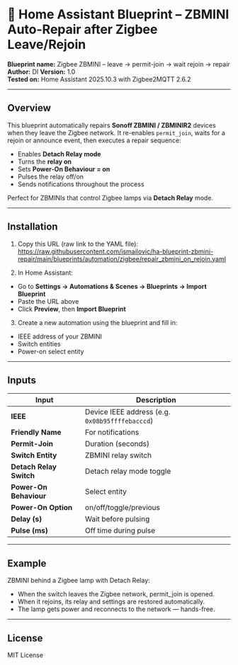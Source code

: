 # 🧠 Home Assistant Blueprint – ZBMINI Auto-Repair after Zigbee Leave/Rejoin

**Blueprint name:** Zigbee ZBMINI – leave → permit-join → wait rejoin → repair  
**Author:** DI
**Version:** 1.0  
**Tested on:** Home Assistant 2025.10.3 with Zigbee2MQTT 2.6.2

---

## Overview
This blueprint automatically repairs **Sonoff ZBMINI / ZBMINIR2** devices when they leave the Zigbee network.
It re-enables `permit_join`, waits for a rejoin or announce event, then executes a repair sequence:

- Enables **Detach Relay mode**
- Turns the **relay on**
- Sets **Power-On Behaviour = on**
- Pulses the relay off/on
- Sends notifications throughout the process

Perfect for ZBMINIs that control Zigbee lamps via **Detach Relay** mode.

---

## Installation
1. Copy this URL (raw link to the YAML file):
https://raw.githubusercontent.com/ismailovic/ha-blueprint-zbmini-repair/main/blueprints/automation/zigbee/repair_zbmini_on_rejoin.yaml


2. In Home Assistant:
- Go to **Settings → Automations & Scenes → Blueprints → Import Blueprint**
- Paste the URL above
- Click **Preview**, then **Import Blueprint**

3. Create a new automation using the blueprint and fill in:
- IEEE address of your ZBMINI
- Switch entities
- Power-on select entity

---

## Inputs
| Input | Description |
|-------|-------------|
| **IEEE** | Device IEEE address (e.g. `0x08b95ffffebacccd`) |
| **Friendly Name** | For notifications |
| **Permit-Join** | Duration (seconds) |
| **Switch Entity** | ZBMINI relay switch |
| **Detach Relay Switch** | Detach relay mode toggle |
| **Power-On Behaviour** | Select entity |
| **Power-On Option** | on/off/toggle/previous |
| **Delay (s)** | Wait before pulsing |
| **Pulse (ms)** | Off time during pulse |

---

## Example
ZBMINI behind a Zigbee lamp with Detach Relay:
- When the switch leaves the Zigbee network, permit_join is opened.
- When it rejoins, its relay and settings are restored automatically.
- The lamp gets power and reconnects to the network — hands-free.

---

## License
MIT License

